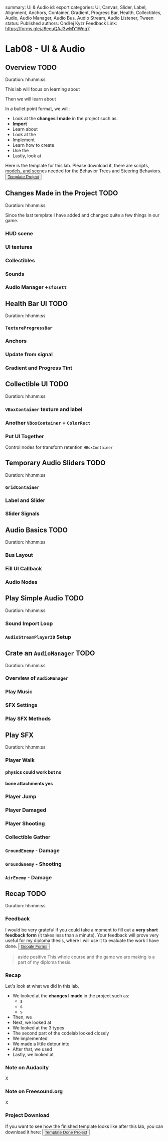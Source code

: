 summary: UI & Audio
id: export
categories: UI, Canvas, Slider, Label, Alignment, Anchors, Container, Gradient, Progress Bar, Health, Collectibles, Audio, Audio Manager, Audio Bus, Audio Stream, Audio Listener, Tween
status: Published
authors: Ondřej Kyzr
Feedback Link: https://forms.gle/J8eeuQAJ3wMY1Wnq7

# Lab08 - UI & Audio

## Overview TODO
Duration: hh:mm:ss

This lab will focus on learning about 

Then we will learn about 

In a bullet point format, we will:
- Look at the **changes I made** in the project such as.
- **Import** 
- Learn about 
- Look at the 
- Implement 
- Learn how to create 
- Use the 
- Lastly, look at 

Here is the template for this lab. Please download it, there are scripts, models, and scenes needed for the Behavior Trees and Steering Behaviors.
<button>
  [Template Project](https://cent.felk.cvut.cz/courses/39HRY/godot/08_UI&Audio/template.zip)
</button>


## Changes Made in the Project TODO
Duration: hh:mm:ss

Since the last template I have added and changed quite a few things in our game.

### HUD scene

### UI textures

### Collectibles

### Sounds

### Audio Manager +`sfxsett`


## Health Bar UI TODO
Duration: hh:mm:ss

### `TextureProgressBar`

### Anchors

### Update from signal

### Gradient and Progress Tint



## Collectible UI TODO
Duration: hh:mm:ss

### `VBoxContainer` texture and label

### Another `VBoxContainer` + `ColorRect`

### Put UI Together
Control nodes for transform retention
`HBoxContainer`



## Temporary Audio Sliders TODO
Duration: hh:mm:ss

### `GridContainer`

### Label and Slider

### Slider Signals



## Audio Basics TODO
Duration: hh:mm:ss

### Bus Layout

### Fill UI Callback

### Audio Nodes



## Play Simple Audio TODO
Duration: hh:mm:ss

### Sound Import Loop

### `AudioStreamPlayer3D` Setup



## Crate an `AudioManager` TODO
Duration: hh:mm:ss

### Overview of `AudioManager`

### Play Music

### SFX Settings

### Play SFX Methods



## Play SFX
Duration: hh:mm:ss

### Player Walk
#### physics could work but no
#### bone attachments yes

### Player Jump

### Player Damaged

### Player Shooting

### Collectible Gather

### `GroundEnemy` - Damage

### `GroundEnemy` - Shooting

### `AirEnemy` - Damage



## Recap TODO
Duration: hh:mm:ss

### Feedback
I would be very grateful if you could take a moment to fill out a **very short feedback form** (it takes less than a minute). Your feedback will prove very useful for my diploma thesis, where I will use it to evaluate the work I have done.
<button>
  [Google Forms](https://forms.gle/xcsTDRJH2sjiuCjP7)
</button>

> aside positive
> This whole course and the game we are making is a part of my diploma thesis.

### Recap
Let's look at what we did in this lab.
- We looked at the **changes I made** in the project such as:
    - s
    - s
    - s
- Then, we 
- Next, we looked at 
- We looked at the 3 types 
- The second part of the codelab looked closely 
- We implemented 
- We made a little detour into 
- After that, we used 
- Lastly, we looked at 


### Note on Audacity
X

### Note on Freesound.org
X

### Project Download
If you want to see how the finished template looks like after this lab, you can download it here:
<button>
  [Template Done Project](https://cent.felk.cvut.cz/courses/39HRY/godot/07_Animation&Physics/template-done.zip)
</button>
